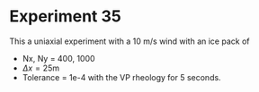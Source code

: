 # Experiment 35

This a uniaxial experiment with a 10 m/s wind with an ice pack of 
- Nx, Ny = 400, 1000
- $\Delta x = 25$m
- Tolerance = 1e-4
with the VP rheology for 5 seconds.  